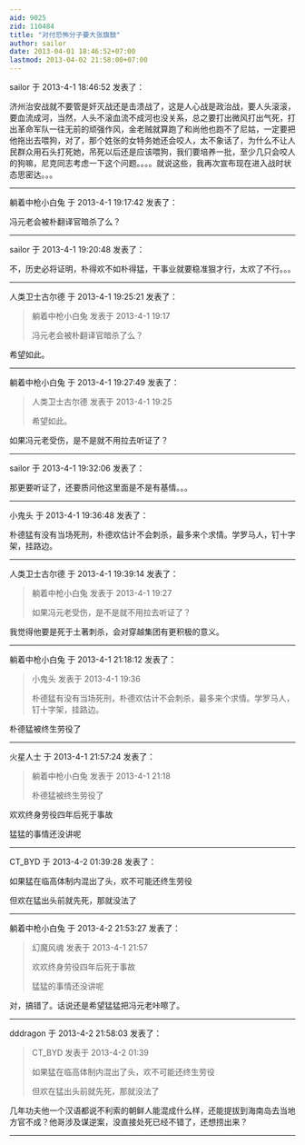 ```yaml
---
aid: 9025
zid: 110484
title: "对付恐怖分子要大张旗鼓"
author: sailor
date: 2013-04-01 18:46:52+07:00
lastmod: 2013-04-02 21:58:00+07:00
---
```


sailor 于 2013-4-1 18:46:52 发表了：

济州治安战就不要管是奸灭战还是击溃战了，这是人心战是政治战，要人头滚滚，要血流成河，当然，人头不滚血流不成河也没关系，总之要打出微风打出气死，打出革命军队一往无前的顽强作风，金老贼就算跑了和尚他也跑不了尼姑，一定要把他拖出去喂狗，对了，那个姓张的女特务她还会咬人，太不象话了，为什么不让人民群众用石头打死她，吊死以后还是应该喂狗，我们要培养一批，至少几只会咬人的狗嘛，尼克同志考虑一下这个问题。。。。就说这些，我再次宣布现在进入战时状态思密达。。。

---

躺着中枪小白兔 于 2013-4-1 19:17:42 发表了：

冯元老会被朴翻译官暗杀了么？

---

sailor 于 2013-4-1 19:20:48 发表了：

不，历史必将证明，朴得欢不如朴得猛，干事业就要稳准狠才行，太欢了不行。。。

---

人类卫士古尔德 于 2013-4-1 19:25:21 发表了：

> 躺着中枪小白兔 发表于 2013-4-1 19:17
>
> 冯元老会被朴翻译官暗杀了么？

希望如此。

---

躺着中枪小白兔 于 2013-4-1 19:27:49 发表了：

> 人类卫士古尔德 发表于 2013-4-1 19:25
>
> 希望如此。

如果冯元老受伤，是不是就不用拉去听证了？

---

sailor 于 2013-4-1 19:32:06 发表了：

那更要听证了，还要质问他这里面是不是有基情。。。

---

小鬼头 于 2013-4-1 19:36:48 发表了：

朴德猛有没有当场死刑，朴德欢估计不会刺杀，最多来个求情。学罗马人，钉十字架，挂路边。

---

人类卫士古尔德 于 2013-4-1 19:39:14 发表了：

> 躺着中枪小白兔 发表于 2013-4-1 19:27
>
> 如果冯元老受伤，是不是就不用拉去听证了？

我觉得他要是死于土著刺杀，会对穿越集团有更积极的意义。

---

躺着中枪小白兔 于 2013-4-1 21:18:12 发表了：

> 小鬼头 发表于 2013-4-1 19:36
>
> 朴德猛有没有当场死刑，朴德欢估计不会刺杀，最多来个求情。学罗马人，钉十字架，挂路边。

朴德猛被终生劳役了

---

火星人士 于 2013-4-1 21:57:24 发表了：

> 躺着中枪小白兔 发表于 2013-4-1 21:18
>
> 朴德猛被终生劳役了

欢欢终身劳役四年后死于事故

猛猛的事情还没讲呢

---

CT_BYD 于 2013-4-2 01:39:28 发表了：

如果猛在临高体制内混出了头，欢不可能还终生劳役

但欢在猛出头前就先死，那就没法了

---

躺着中枪小白兔 于 2013-4-2 21:53:27 发表了：

> 幻魔风魂 发表于 2013-4-1 21:57
>
> 欢欢终身劳役四年后死于事故
>
> 猛猛的事情还没讲呢

对，搞错了。话说还是希望猛猛把冯元老咔嚓了。

---

dddragon 于 2013-4-2 21:58:03 发表了：

> CT_BYD 发表于 2013-4-2 01:39
>
> 如果猛在临高体制内混出了头，欢不可能还终生劳役
>
> 但欢在猛出头前就先死，那就没法了

几年功夫他一个汉语都说不利索的朝鲜人能混成什么样，还能提拔到海南岛去当地方官不成？他哥涉及谋逆案，没直接处死已经不错了，还想捞出来？

---
